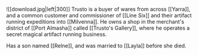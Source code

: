 ![[download.jpg|left|300]] Trusto is a buyer of wares from across [[Yarra]], and a common customer and commissioner of [[Line Six]] and their artifact running expeditions into [[Milvenna]]. He owns a shop in the merchant's district of [[Port Almasha]] called [[Trusto's Gallery]], where he operates a secret magical artifact running business.

Has a son named [[Relne]], and was married to [[Layla]] before she died.